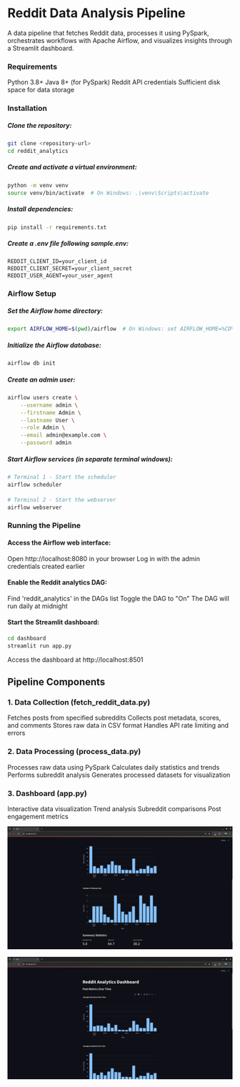 # Reddit Data Analysis Pipeline

A data pipeline that fetches Reddit data, processes it using PySpark, orchestrates workflows with Apache Airflow, and visualizes insights through a Streamlit dashboard.

### Requirements
Python 3.8+
Java 8+ (for PySpark)
Reddit API credentials
Sufficient disk space for data storage

### Installation

##### Clone the repository:
```bash
git clone <repository-url>
cd reddit_analytics
```

##### Create and activate a virtual environment:

```bash
python -m venv venv
source venv/bin/activate  # On Windows: .\venv\Scripts\activate
```

##### Install dependencies:

```bash
pip install -r requirements.txt
```

##### Create a .env file following sample.env:
```env
REDDIT_CLIENT_ID=your_client_id
REDDIT_CLIENT_SECRET=your_client_secret
REDDIT_USER_AGENT=your_user_agent
```

### Airflow Setup

##### Set the Airflow home directory:

```bash
export AIRFLOW_HOME=$(pwd)/airflow  # On Windows: set AIRFLOW_HOME=%CD%\airflow
```

##### Initialize the Airflow database:

```bash
airflow db init
```

##### Create an admin user:

```bash
airflow users create \
    --username admin \
    --firstname Admin \
    --lastname User \
    --role Admin \
    --email admin@example.com \
    --password admin
```

##### Start Airflow services (in separate terminal windows):

```bash
# Terminal 1 - Start the scheduler
airflow scheduler

# Terminal 2 - Start the webserver
airflow webserver
```

### Running the Pipeline

#### Access the Airflow web interface:

Open http://localhost:8080 in your browser
Log in with the admin credentials created earlier

#### Enable the Reddit analytics DAG:

Find 'reddit_analytics' in the DAGs list
Toggle the DAG to "On"
The DAG will run daily at midnight

#### Start the Streamlit dashboard:

```bash
cd dashboard
streamlit run app.py
```

Access the dashboard at http://localhost:8501

## Pipeline Components
### 1. Data Collection (fetch_reddit_data.py)

Fetches posts from specified subreddits
Collects post metadata, scores, and comments
Stores raw data in CSV format
Handles API rate limiting and errors

### 2. Data Processing (process_data.py)

Processes raw data using PySpark
Calculates daily statistics and trends
Performs subreddit analysis
Generates processed datasets for visualization

### 3. Dashboard (app.py)

Interactive data visualization
Trend analysis
Subreddit comparisons
Post engagement metrics

![UI Screenshot](imgs/UI1.png)

![UI Screenshot](imgs/UI2.png)